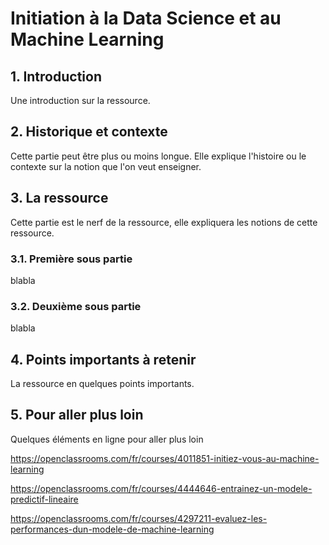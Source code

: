 # Initiation à la Data Science et au Machine Learning

## 1. Introduction
Une introduction sur la ressource.

## 2. Historique et contexte
Cette partie peut être plus ou moins longue. Elle explique l'histoire ou le contexte sur la notion que l'on veut enseigner.

## 3. La ressource
Cette partie est le nerf de la ressource, elle expliquera les notions de cette ressource.

### 3.1. Première sous partie
blabla

### 3.2. Deuxième sous partie
blabla

## 4. Points importants à retenir
La ressource en quelques points importants.

## 5. Pour aller plus loin
Quelques éléments en ligne pour aller plus loin

https://openclassrooms.com/fr/courses/4011851-initiez-vous-au-machine-learning

https://openclassrooms.com/fr/courses/4444646-entrainez-un-modele-predictif-lineaire

https://openclassrooms.com/fr/courses/4297211-evaluez-les-performances-dun-modele-de-machine-learning
